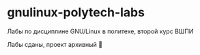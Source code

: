 # gnulinux-polytech-labs

Лабы по дисциплине GNU/Linux в политехе, второй курс ВШПИ

Лабы сданы, проект архивный 🤷
